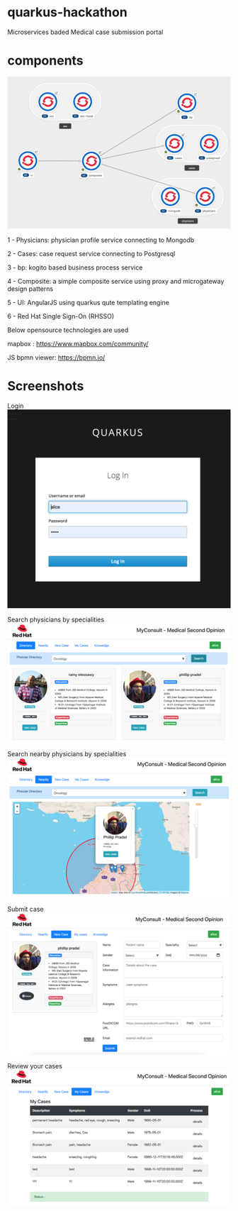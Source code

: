 # quarkus-hackathon
Microservices baded Medical case submission portal
# components

![Screenshot](images/06.png)

1 - Physicians: physician profile service connecting to Mongodb 

2 - Cases: case request service connecting to Postgresql

3 - bp: kogito based business process service

4 - Composite: a simple composite service using proxy and microgateway design patterns

5 - UI: AngularJS using quarkus qute templating engine

6 - Red Hat Single Sign-On (RHSSO)

Below opensource technologies are used 

mapbox : https://www.mapbox.com/community/

JS bpmn viewer: https://bpmn.io/

# Screenshots
Login
![Screenshot](images/01.png)

Search physicians by specialities
![Screenshot](images/02.png)

Search nearby physicians by specialities
![Screenshot](images/03.png)

Submit case 
![Screenshot](images/04.png)

Review your cases 
![Screenshot](images/05.png)

